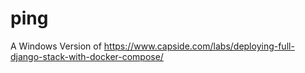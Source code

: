 # ping

A Windows Version of
https://www.capside.com/labs/deploying-full-django-stack-with-docker-compose/
